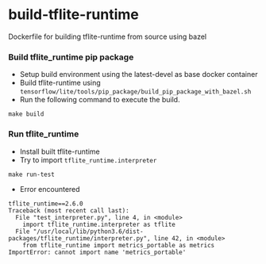 # build-tflite-runtime
Dockerfile for building tflite-runtime from source using bazel

### Build tflite_runtime pip package
* Setup build environment using the latest-devel as base docker container
* Build tflite-runtime using `tensorflow/lite/tools/pip_package/build_pip_package_with_bazel.sh`
* Run the following command to execute the build.
```
make build
```

### Run tflite_runtime
* Install built tflite-runtime
* Try to import `tflite_runtime.interpreter`
```
make run-test
```
* Error encountered
```
tflite_runtime==2.6.0
Traceback (most recent call last):
  File "test_interpreter.py", line 4, in <module>
    import tflite_runtime.interpreter as tflite
  File "/usr/local/lib/python3.6/dist-packages/tflite_runtime/interpreter.py", line 42, in <module>
    from tflite_runtime import metrics_portable as metrics
ImportError: cannot import name 'metrics_portable'
```
